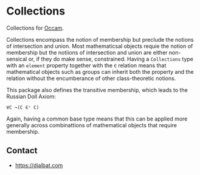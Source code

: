 # Collections

Collections for [Occam](https://occam.science).

Collections encompass the notion of membership but preclude the notions of intersection and union.
Most mathematicsal objects requie the notion of membership but the notiions of intersection and union are either non-sensical or, if they do make sense, constrained.
Having a `Collections` type with an `element` property together with the `∈` relation means that mathematical objects such as groups can inherit both the property and the relation without the encumberance of other class-theoretic notions.

This package also defines the transitive membership, which leads to the Russian Doll Axiom:

```
∀C ¬(C ∈⁺ C)
```

Again, having a common base type means that this can be applied more generally across combinattions of mathematical objects that require membership.

## Contact

* https://djalbat.com


